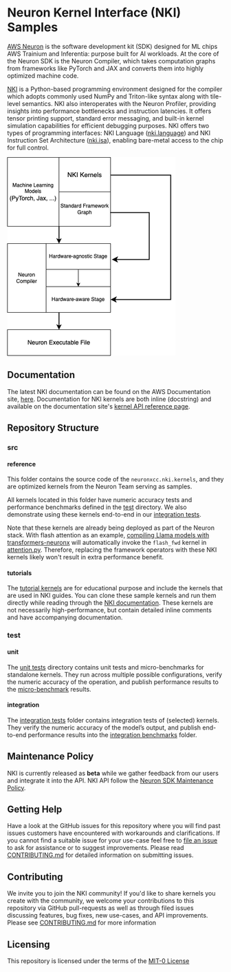 # Neuron Kernel Interface (NKI) Samples

[AWS Neuron](https://awsdocs-neuron.readthedocs-hosted.com/en/latest/) is the software development kit (SDK) designed for ML chips AWS Trainium and Inferentia: 
purpose built for AI workloads. 
At the core of the Neuron SDK is the Neuron Compiler, which takes computation graphs from frameworks like PyTorch and JAX and converts 
them into highly optimized machine code. 

[NKI](https://awsdocs-neuron.readthedocs-hosted.com/en/latest/general/nki) is a Python-based programming environment designed for the compiler which
adopts commonly used NumPy and Triton-like syntax along with tile-level semantics. 
NKI also interoperates with the Neuron Profiler, providing insights into performance bottlenecks and instruction latencies. 
It offers tensor printing support, standard error messaging, and built-in kernel simulation capabilities for efficient debugging purposes. 
NKI offers two types of programming interfaces: 
NKI Language ([nki.language](https://awsdocs-neuron.readthedocs-hosted.com/en/latest/general/nki/api/nki.language.html)) and 
NKI Instruction Set Architecture ([nki.isa](https://awsdocs-neuron.readthedocs-hosted.com/en/latest/general/nki/api/nki.isa.html)), 
enabling bare-metal access to the chip for full control.

![alt "High-level flow of NKI in the Neuron Compiler. NKI emits IR immediately before the backend-IR compilation stage"](doc_assets/high-level-nki-flow.png#center "High-Level NKI Flow")

## Documentation
The latest NKI documentation can be found on the AWS Documentation site, [here](https://awsdocs-neuron.readthedocs-hosted.com/en/latest/general/nki/). 
Documentation for NKI kernels are both inline (docstring) and available on the documentation site's 
[kernel API reference page](https://aws-neuron.github.io/nki-samples/).

## Repository Structure

### src

#### reference
This folder contains the source code of the `neuronxcc.nki.kernels`, and they are optimized kernels from the Neuron Team serving as samples. 

All kernels located in this folder have numeric accuracy tests 
and performance benchmarks defined in the [test](test/) directory. We also demonstrate using these kernels end-to-end in our [integration tests](test/integration/).

Note that these kernels are already being deployed as part of the Neuron stack. With flash attention as an example,
[compiling Llama models with transformers-neuronx](https://awsdocs-neuron.readthedocs-hosted.com/en/latest/libraries/transformers-neuronx/transformers-neuronx-developer-guide.html)
will automatically invoke the `flash_fwd` kernel in [attention.py](src/nki_samples/reference/attention.py). Therefore, replacing the framework operators with these NKI kernels likely won't result in extra performance benefit.


#### tutorials
The [tutorial kernels](src/nki_samples/tutorials/) are for educational purpose and include the kernels that are used in NKI guides. 
You can clone these sample kernels and run them directly while reading through the 
[NKI documentation](https://awsdocs-neuron.readthedocs-hosted.com/en/latest/general/nki/tutorials.html). These kernels are not necessarily high-performance, 
but contain detailed inline comments and have accompanying documentation. 

### test

#### unit
The [unit tests](test/unit) directory contains unit tests and micro-benchmarks for standalone kernels. They run across multiple possible configurations, 
verify the numeric accuracy of the operation, and publish performance results to the [micro-benchmark](docs/benchmarks/micro-benchmark/) results.

#### integration
The [integration tests](tests/integration) folder contains integration tests of (selected) kernels. They verify the numeric accuracy of the model’s output, 
and publish end-to-end performance results into the [integration benchmarks](docs/benchmarks/integration) folder.

## Maintenance Policy
NKI is currently released as **beta** while we gather feedback from our users and integrate it into the API. NKI API follow the [Neuron SDK Maintenance Policy](https://awsdocs-neuron.readthedocs-hosted.com/en/latest/general/sdk-policy.html).

## Getting Help
Have a look at the GitHub issues for this repository where you will find past issues customers have encountered with workarounds and clarifications. 
If you cannot find a suitable issue for your use-case feel free to [file an issue](https://github.com/aws-neuron/nki-samples/issues/new) to ask for assistance or to suggest improvements. Please read [CONTRIBUTING.md](CONTRIBUTING.md) for detailed information on submitting issues.

## Contributing
We invite you to join the NKI community! If you'd like to share kernels you create with the community, we welcome your contributions to this repository via
GitHub pull-requests as well as through filed issues discussing features, bug fixes, new use-cases, and API improvements. Please see [CONTRIBUTING.md](CONTRIBUTING.md) for more information

## Licensing
This repository is licensed under the terms of the [MIT-0 License](LICENSE.txt)